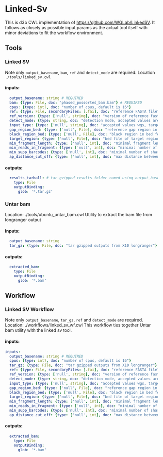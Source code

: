 # Linked-Sv
This is d3b CWL implementation of https://github.com/WGLab/LinkedSV. It follows as closely as possible input params as the actual tool itself with minor deviations to fit the workflow environment.

## Tools

### Linked SV
Note only `output_basename`, `bam`, `ref` and `detect_mode` are required.
Location `./tools/linked_sv.cwl`
#### inputs:
```yaml
  output_basename: string # REQUIRED
  bam: {type: File, doc: "phased_possorted_bam.bam"} # REQUIRED
  cpus: {type: int?, doc: "number of cpus, default is 16"}
  ref: {type: File, secondaryFiles: [.fai], doc: "reference FASTA file"} # REQUIRED
  ref_version: {type: ['null', string], doc: "version of reference fasta file. Current supported versions are: hg19, b37, hg38"}
  detect_mode: {type: string, doc: "detection mode, accepted values are germline_mode, somatic_mode"} # REQUIRED
  input_type: {type: ['null', string], doc: "accepted values wgs, targeted"}
  gap_region_bed: {type: ['null', File], doc: "reference gap region in bed format"}
  black_region_bed: {type: ['null', File], doc: "black region in bed format"}
  target_region: {type: ['null', File], doc: "bed file of target regions (required if --targeted is specified)"}
  min_fragment_length: {type: ['null', int], doc: "minimal fragment length considered for SV calling"}
  min_reads_in_fragment: {type: ['null', int], doc: "minimal number of confidently mapped reads in one fragment"}
  min_supp_barcodes: {type: ['null', int], doc: "minimal number of shared barcodes between two SV breakpoints (default: 10)"}
  ap_distance_cut_off: {type: ['null', int], doc: "max distance between two reads in a HMW DNA molecule (default: automatically determined)"}
```
#### outputs:
```yaml
  results_tarball: # tar gzipped results folder named using output_basename
    type: File
    outputBinding:
      glob: '*.tar.gz'
```

### Untar bam
Location: ./tools/ubuntu_untar_bam.cwl
Utility to extract the bam file from longranger output
#### inputs:
```yaml
  output_basename: string
  tar_gz: {type: File, doc: "tar gzipped outputs from X10 longranger"}
```

#### outputs:
```yaml
  extracted_bam:
    type: File
    outputBinding:
      glob: '*.bam'
```

## Workflow
### Linked SV Workflow
Note only `output_basename`, `tar_gz`, `ref` and `detect_mode` are required.
Location: ./workflows/linked_sv_wf.cwl
This workflow ties together Untar bam utility with the linked sv tool.
#### inputs:
```yaml
inputs:
  output_basename: string # REQUIRED
  cpus: {type: int?, doc: "number of cpus, default is 16"}
  tar_gz: {type: File, doc: "tar gzipped outputs from X10 longranger"} # REQUIRED
  ref: {type: File, secondaryFiles: [.fai], doc: "reference FASTA file"} # REQUIRED
  ref_version: {type: ['null', string], doc: "version of reference fasta file. Current supported versions are: hg19, b37, hg38"}
  detect_mode: {type: string, doc: "detection mode, accepted values are germline_mode, somatic_mode"} # REQUIRED
  input_type: {type: ['null', string], doc: "accepted values wgs, targeted"}
  gap_region_bed: {type: ['null', File], doc: "reference gap region in bed format"}
  black_region_bed: {type: ['null', File], doc: "black region in bed format"}
  target_region: {type: ['null', File], doc: "bed file of target regions (required if --targeted is specified)"}
  min_fragment_length: {type: ['null', int], doc: "minimal fragment length considered for SV calling"}
  min_reads_in_fragment: {type: ['null', int], doc: "minimal number of confidently mapped reads in one fragment"}
  min_supp_barcodes: {type: ['null', int], doc: "minimal number of shared barcodes between two SV breakpoints (default: 10)"}
  ap_distance_cut_off: {type: ['null', int], doc: "max distance between two reads in a HMW DNA molecule (default: automatically determined)"}
```

#### outputs:
```yaml
  extracted_bam:
    type: File
    outputBinding:
      glob: '*.bam'
```
